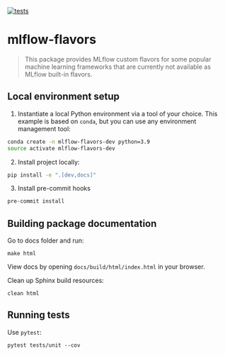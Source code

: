 <!-- These are examples of badges you might want to add to your README:
     please update the URLs accordingly

[![Built Status](https://api.cirrus-ci.com/github/<USER>/mlflow-flavors.svg?branch=main)](https://cirrus-ci.com/github/<USER>/mlflow-flavors)
[![ReadTheDocs](https://readthedocs.org/projects/mlflow-flavors/badge/?version=latest)](https://mlflow-flavors.readthedocs.io/en/stable/)
[![Coveralls](https://img.shields.io/coveralls/github/<USER>/mlflow-flavors/main.svg)](https://coveralls.io/r/<USER>/mlflow-flavors)
[![PyPI-Server](https://img.shields.io/pypi/v/mlflow-flavors.svg)](https://pypi.org/project/mlflow-flavors/)
[![Conda-Forge](https://img.shields.io/conda/vn/conda-forge/mlflow-flavors.svg)](https://anaconda.org/conda-forge/mlflow-flavors)
[![Monthly Downloads](https://pepy.tech/badge/mlflow-flavors/month)](https://pepy.tech/project/mlflow-flavors)
[![Twitter](https://img.shields.io/twitter/url/http/shields.io.svg?style=social&label=Twitter)](https://twitter.com/mlflow-flavors)
-->

[![tests](https://github.com/blue-pen-labs/mlflow-flavors/actions/workflows/ci.yml/badge.svg)](https://github.com/blue-pen-labs/mlflow-flavors/actions/workflows/ci.yml)

# mlflow-flavors

> This package provides MLflow custom flavors for some popular machine learning frameworks that are currently not available as MLflow built-in flavors.

## Local environment setup

1. Instantiate a local Python environment via a tool of your choice. This example is based on `conda`, but you can use any environment management tool:
```bash
conda create -n mlflow-flavors-dev python=3.9
source activate mlflow-flavors-dev
```

2. Install project locally:
```bash
pip install -e ".[dev,docs]"
```

3. Install pre-commit hooks
```bash
pre-commit install
```

## Building package documentation

Go to docs folder and run:
```
make html
```
View docs by opening `docs/build/html/index.html` in your browser.

Clean up Sphinx build resources:
```
clean html
```

## Running tests

Use `pytest`:
```
pytest tests/unit --cov
```
